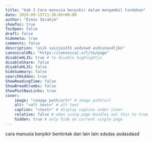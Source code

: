 ```yaml
---
title: "bab 2 Cara manusia berpikir dalam mengambil tindakan"
date: 2020-09-15T11:30:03+00:00
author: "Dimas Ibrahim"
showToc: true
TocOpen: false
draft: false
hidemeta: true
comments: false
description: "asik saisjasdlk asdunwd asdiunasdljkn"
canonicalURL: "https://canonical.url/to/page"
disableHLJS: true # to disable highlightjs
disableShare: false
disableHLJS: false
hideSummary: false
searchHidden: true
ShowReadingTime: false
ShowBreadCrumbs: false
ShowPostNavLinks: true
cover:
    image: "<image path/url>" # image path/url
    alt: "<alt text>" # alt text
    caption: "<text>" # display caption under cover
    relative: false # when using page bundles set this to true
    hidden: true # only hide on current single page
---
```

cara manusia berpikir bentintak dan lain lain sdsdas asdasdasd